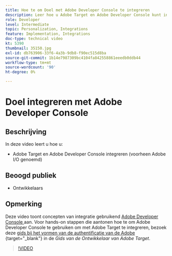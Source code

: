 ```yaml
---
title: Hoe te om Doel met Adobe Developer Console te integreren
description: Leer hoe u Adobe Target en Adobe Developer Console kunt integreren.
role: Developer
level: Intermediate
topic: Personalization, Integrations
feature: Implementation, Integrations
doc-type: technical video
kt: 5390
thumbnail: 35150.jpg
exl-id: db763906-33f6-4a3b-9db8-f90ec515d8ba
source-git-commit: 1b14e7987309bc4104fa842558861eeedb0ddb44
workflow-type: tm+mt
source-wordcount: '90'
ht-degree: 0%

---
```


# Doel integreren met Adobe Developer Console

## Beschrijving

In deze video leert u hoe u:

* Adobe Target en Adobe Developer Console integreren (voorheen Adobe I/O genoemd)

## Beoogd publiek

* Ontwikkelaars

## Opmerking

Deze video toont concepten van integratie gebruikend [ Adobe Developer Console ](https://developer.adobe.com/developer-console/) aan. Voor hands-on stappen die aantonen hoe te om Adobe Developer Console te gebruiken om met Adobe Target te integreren, bezoek deze [ gids bij het vormen van de authentificatie van de Adobe ](https://experienceleague.adobe.com/docs/target-dev/developer/api/configure-authentication.html) {target="_blank"} in de *Gids van de Ontwikkelaar van Adobe Target*.

>[!VIDEO](https://video.tv.adobe.com/v/35150/?quality=12)
